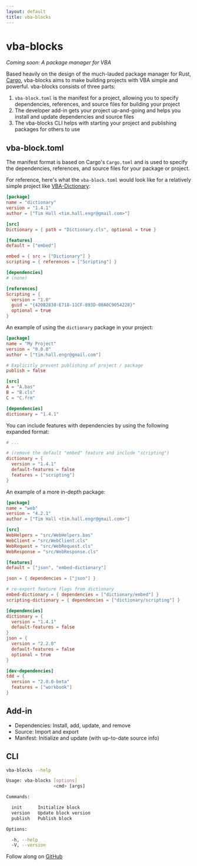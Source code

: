 ```yaml
---
layout: default
title: vba-blocks
---
```


# vba-blocks

_Coming soon: A package manager for VBA_

Based heavily on the design of the much-lauded package manager for Rust, [Cargo](https://crates.io/),
vba-blocks aims to make building projects with VBA simple and powerful.
vba-blocks consists of three parts:

1. `vba-block.toml` is the manifest for a project, allowing you to specify dependencies, references, and source files for building your project
2. The developer add-in gets your project up-and-going and helps you install and update dependencies and source files
3. The vba-blocks CLI helps with starting your project and publishing packages for others to use

## vba-block.toml

The manifest format is based on Cargo's `Cargo.toml` and is used to specify the dependencies, references, and source files for your package or project.

For reference, here's what the `vba-block.toml` would look like for a relatively simple project like [VBA-Dictionary](https://github.com/VBA-tools/VBA-Dictionary):

```toml
[package]
name = "dictionary"
version = "1.4.1"
author = ["Tim Hall <tim.hall.engr@gmail.com>"]

[src]
Dictionary = { path = "Dictionary.cls", optional = true }

[features]
default = ["embed"]

embed = { src = ["Dictionary"] }
scripting = { references = ["Scripting"] }

[dependencies]
# (none)

[references]
Scripting = {
  version = "1.0"
  guid = "{420B2830-E718-11CF-893D-00A0C9054228}"
  optional = true
}
```

An example of using the `dictionary` package in your project:

```toml
[package]
name = "My Project"
version = "0.0.0"
author = ["tim.hall.engr@gmail.com"]

# Explicitly prevent publishing of project / package
publish = false

[src]
A = "A.bas"
B = "B.cls"
C = "C.frm"

[dependencies]
dictionary = "1.4.1"
```

You can include features with dependencies by using the following expanded format:

```toml
# ...

# (remove the default "embed" feature and include "scripting")
dictionary = {
  version = "1.4.1"
  default-features = false
  features = ["scripting"]
}
```

An example of a more in-depth package:

```toml
[package]
name = "web"
version = "4.2.1"
author = ["Tim Hall <tim.hall.engr@gmail.com>"]

[src]
WebHelpers = "src/WebHelpers.bas"
WebClient = "src/WebClient.cls"
WebRequest = "src/WebRequest.cls"
WebResponse = "src/WebResponse.cls"

[features]
default = ["json", "embed-dictionary"]

json = { dependencies = ["json"] }

# re-export feature flags from dictionary
embed-dictionary = { dependencies = ["dictionary/embed"] }
scripting-dictionary = { dependencies = ["dictionary/scripting"] }

[dependencies]
dictionary = {
  version = "1.4.1"
  default-features = false
}
json = {
  version = "2.2.0"
  default-features = false
  optional = true
}

[dev-dependencies]
tdd = {
  version = "2.0.0-beta"
  features = ["workbook"]
}
```

## Add-in

- Dependencies: Install, add, update, and remove
- Source: Import and export
- Manifest: Initialize and update (with up-to-date source info)

## CLI

```bash
vba-blocks --help

Usage: vba-blocks [options]
                  <cmd> [args]

Commands:

  init      Initialize block
  version   Update block version
  publish   Publish block

Options:

  -h, --help
  -V, --version
```

Follow along on [GitHub](https://github.com/vba-blocks/vba-blocks.github.io)
